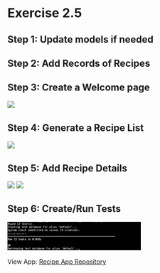 # Exercise 2.5

## Step 1: Update models if needed

## Step 2: Add Records of Recipes

## Step 3: Create a Welcome page

<img src="2.5img/welcome.png" width="300px">

## Step 4: Generate a Recipe List

<img src="2.5img/recipes-overview.png" width="300px">

## Step 5: Add Recipe Details

<img src="2.5img/recipe1.png" width="300px">

<img src="2.5img/recipe2.png" width="300px">

## Step 6: Create/Run Tests 

<img src="2.5img/2.5Tests.png" width="300px">


View App:
<a href="https://github.com/Gregpk55/Recipe_App.git" target="_blank">Recipe App Repository</a>